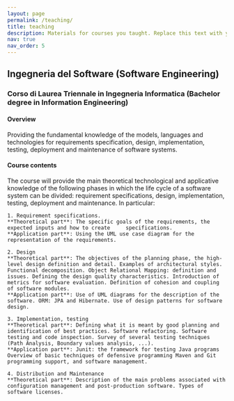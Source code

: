 ```yaml
---
layout: page
permalink: /teaching/
title: teaching
description: Materials for courses you taught. Replace this text with your description.
nav: true
nav_order: 5
---
```


<!--For now, this page is assumed to be a static description of your courses. You can convert it to a collection similar to `_projects/` so that you can have a dedicated page for each course.

Organize your courses by years, topics, or universities, however you like!-->


## Ingegneria del Software (Software Engineering)
### Corso di Laurea Triennale in Ingegneria Informatica (Bachelor degree in Information Engineering)

#### Overview
Providing the fundamental knowledge of the models, languages and technologies for requirements specification, design, implementation, testing, deployment and maintenance of software systems.

#### Course contents
The course will provide the main theoretical technological and applicative knowledge of the following phases in which the life cycle of a software system can be divided: requirement specifications, design, implementation, testing, deployment and maintenance. In particular:

	1. Requirement specifications. 	
	**Theoretical part**: The specific goals of the requirements, the expected inputs and how to create 	specifications.
	**Application part**: Using the UML use case diagram for the representation of the requirements.

	2. Design
	**Theoretical part**: The objectives of the planning phase, the high-level design definition and detail. Examples of architectural styles. Functional decomposition. Object Relational Mapping: definition and issues. Defining the design quality characteristics. Introduction of metrics for software evaluation. Definition of cohesion and coupling of software modules.
	**Application part**: Use of UML diagrams for the description of the software. ORM: JPA and Hibernate. Use of design patterns for software design.

	3. Implementation, testing
	**Theoretical part**: Defining what it is meant by good planning and identification of best practices. Software refactoring. Software testing and code inspection. Survey of several testing techniques (Path Analysis, Boundary values analysis, ...).
	**Application part**: Junit: the framework for testing Java programs Overview of basic techniques of defensive programming Maven and Git programming support, and software management.

	4. Distribution and Maintenance
	**Theoretical part**: Description of the main problems associated with configuration management and post-production software. Types of software licenses.
